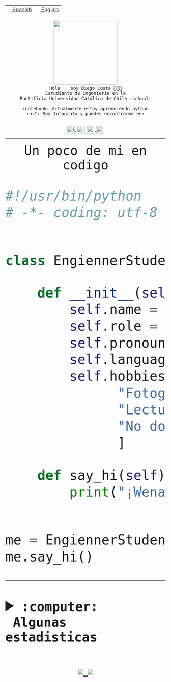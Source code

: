 <table border="0"  align="right">
 <tr><td><a href="README.md"><img src="https://upload.wikimedia.org/wikipedia/commons/thumb/8/89/Bandera_de_Espa%C3%B1a.svg/1200px-Bandera_de_Espa%C3%B1a.svg.png" height="10"> Spanish</a></td>
 <td><a href="README.en.md"><img src="https://upload.wikimedia.org/wikipedia/commons/a/a4/Flag_of_the_United_States.svg" height="10"> English</a></td></tr>
</table><br><br><br>


<p align="center">
  <img src="https://github.com/diegocostares/diegocostares/blob/main/Images/aaa2.gif?raw=true" width="200px">
  <br><samp>
    Hola <img src="https://media.giphy.com/media/hvRJCLFzcasrR4ia7z/giphy.gif" width="16px"> soy Diego Costa 👨🏻‍💻<br>
    Estudiante de ingeniería en la <br>
    Pontificia Universidad Católica de Chile :school:<br>
  <br>
    :notebook: Actualmente estoy aprendiendo python <br>
    :art: Soy fotografo y puedes encontrarme en: <br>
  <br></samp>
  
</p>

<p align="center">
   <a href="https://instagram.com/diegocosta_no" target="blank">
    <img 
    align="center" src="https://cdn.jsdelivr.net/npm/simple-icons@3.0.1/icons/instagram.svg" alt="instagram" height="25px" width="25px" />
  </a>
  <a style="border: 3px solid; color: white;"href="https://t.me/diegocosta_no" target="blank">
  <img
  align="center" alt="Telegram" width="25px" src="https://icons-for-free.com/iconfiles/png/512/Telegram-1324888767380505522.png" />
</a>
<a href="https://api.whatsapp.com/send?phone=56971897835&text=Hola!" target="blank">
  <img
  align="center" alt="wtsp" width="25px" src="https://img.icons8.com/pastel-glyph/2x/whatsapp--v2.png" />
</a>
<a href="https://www.linkedin.com/in/diego-costa-786249213/" target="blank">
  <img
  align="center" alt="wtsp" width="25px" src="https://img.icons8.com/metro/452/linkedin.png" />
</a>

  </a>
</p>

---


<p align="center"><font size="25"><samp>Un poco de mi en codigo</samp></front></p>


```python
#!/usr/bin/python
# -*- coding: utf-8 -*-


class EngiennerStudent:

    def __init__(self):
        self.name = "Diego Costa"
        self.role = "Estudiante"
        self.pronouns = "he/him"
        self.language_spoken = ["es_CL", "en_US"]
        self.hobbies = [
              "Fotografia",
              "Lectura",
              "No dormir",
              ]

    def say_hi(self):
        print("¡Wena mundo!")


me = EngiennerStudent()
me.say_hi()
```
---
<details>
  <summary><b><samp>:computer: &nbsp;Algunas estadisticas</samp></b></summary>
  <br/></p>

<!--START_SECTION:waka-->
**Soy nocturno 🦉** 

```text
🌞 Mañana     0 commits      ░░░░░░░░░░░░░░░░░░░░░░░░░   0.0% 
🌆 Día        69 commits     ████████░░░░░░░░░░░░░░░░░   33.99% 
🌃 Tarde      61 commits     ███████░░░░░░░░░░░░░░░░░░   30.05% 
🌙 Noche      73 commits     █████████░░░░░░░░░░░░░░░░   35.96%

```
📅 **Soy más productivo los Miércoles** 

```text
Lunes        6 commits      ░░░░░░░░░░░░░░░░░░░░░░░░░   2.96% 
Martes       11 commits     █░░░░░░░░░░░░░░░░░░░░░░░░   5.42% 
Miércoles    105 commits    █████████████░░░░░░░░░░░░   51.72% 
Jueves       33 commits     ████░░░░░░░░░░░░░░░░░░░░░   16.26% 
Viernes      11 commits     █░░░░░░░░░░░░░░░░░░░░░░░░   5.42% 
Sábado       24 commits     ███░░░░░░░░░░░░░░░░░░░░░░   11.82% 
Domingo      13 commits     █░░░░░░░░░░░░░░░░░░░░░░░░   6.4%

```


📊 **Esta semana me dediqué a** 

```text
🐱‍💻 Proyectos: 
diegocostares-iic2233-20230 hrs 29 mins      █████████████████████░░░░   85.23% 
AS3                      1 hr 18 mins        █░░░░░░░░░░░░░░░░░░░░░░░░   3.64% 
solucion                 1 hr 10 mins        ░░░░░░░░░░░░░░░░░░░░░░░░░   3.28% 
prueba                   41 mins             ░░░░░░░░░░░░░░░░░░░░░░░░░   1.93% 
tomasft0410-iic2233-2019-38 mins             ░░░░░░░░░░░░░░░░░░░░░░░░░   1.77%

```


 Last Updated on 05/11/2021
<!--END_SECTION:waka-->
  
  

 <p align="center"> <img src="https://github-readme-stats.vercel.app/api?username=diegocostares&show_icons=true&theme=ayu-mirage" alt="abhisheknaiidu" /></p>
 
</details>

<p align=center>
  <a href="https://github.com/diegocostares">
    <img src="https://badges.pufler.dev/visits/diegocostares/diegocostares?style=flat-square&color=black&logo=github">
  </a>
  <a href="https://github.com/diegocostares?tab=repositories">
    <img src="https://badges.pufler.dev/repos/diegocostares?style=flat-square&color=black&logo=github">
  </a>
</p>
